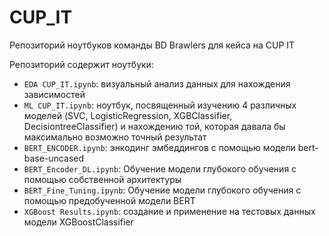 # CUP_IT
Репозиторий ноутбуков команды BD Brawlers для кейса на CUP IT

Репозиторий содержит ноутбуки:
* `EDA CUP_IT.ipynb`: визуальный анализ данных для нахождения зависимостей
* `ML CUP_IT.ipynb`: ноутбук, посвященный изучению 4 различных моделей (SVC, LogisticRegression, XGBClassifier, DecisiontreeClassifier) и нахождению той, которая давала бы максимально возможно точный результат
* `BERT_ENCODER.ipynb`: энкодинг эмбеддингов с помощью модели bert-base-uncased
* `BERT_Encoder_DL.ipynb`: Обучение модели глубокого обучения с помощью собственной архитектуры
* `BERT_Fine_Tuning.ipynb`: Обучение модели глубокого обучения с помощью предобученной модели BERT
* `XGBoost Results.ipynb`: создание и применение на тестовых данных модели XGBoostClassifier
